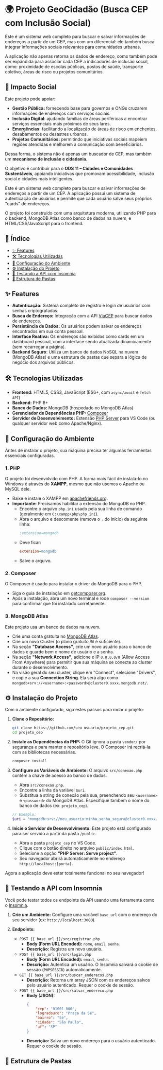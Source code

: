 # 🌍 Projeto GeoCidadão (Busca CEP com Inclusão Social)

Este é um sistema web completo para buscar e salvar informações de endereços a partir de um CEP, mas com um diferencial: ele também busca integrar informações sociais relevantes para comunidades urbanas.  

A aplicação não apenas retorna os dados de endereço, como também pode ser expandida para associar cada CEP a indicadores de inclusão social, como: proximidade de escolas públicas, postos de saúde, transporte coletivo, áreas de risco ou projetos comunitários.  

## 🤝 Impacto Social

Este projeto pode apoiar:  

- **Gestão Pública:** fornecendo base para governos e ONGs cruzarem informações de endereços com serviços sociais.  
- **Inclusão Digital:** ajudando famílias de áreas periféricas a encontrar serviços essenciais mais próximos de seus lares.  
- **Emergências:** facilitando a localização de áreas de risco em enchentes, desabamentos ou desastres urbanos.  
- **Projetos Comunitários:** permitindo que iniciativas sociais mapeiem regiões atendidas e melhorem a comunicação com beneficiários.  

Dessa forma, o sistema não é apenas um buscador de CEP, mas também um **mecanismo de inclusão e cidadania**.  

O objetivo é contribuir para o **ODS 11 – Cidades e Comunidades Sustentáveis**, apoiando iniciativas que promovam acessibilidade, inclusão social e cidades mais inteligentes.

Este é um sistema web completo para buscar e salvar informações de endereços a partir de um CEP. A aplicação possui um sistema de autenticação de usuários e permite que cada usuário salve seus próprios "cards" de endereços.

O projeto foi construído com uma arquitetura moderna, utilizando PHP para o backend, MongoDB Atlas como banco de dados na nuvem, e HTML/CSS/JavaScript para o frontend.

## 📜 Índice

- [✨ Features](#-features)
- [🛠️ Tecnologias Utilizadas](#️-tecnologias-utilizadas)
- [🚀 Configuração do Ambiente](#-configuração-do-ambiente)
- [⚙️ Instalação do Projeto](#️-instalação-do-projeto)
- [🧪 Testando a API com Insomnia](#-testando-a-api-com-insomnia)
- [📁 Estrutura de Pastas](#-estrutura-de-pastas)

## ✨ Features

- **Autenticação:** Sistema completo de registro e login de usuários com senhas criptografadas.
- **Busca de Endereço:** Integração com a API [ViaCEP](https://viacep.com.br/) para buscar dados de endereços.
- **Persistência de Dados:** Os usuários podem salvar os endereços encontrados em sua conta pessoal.
- **Interface Reativa:** Os endereços são exibidos como cards em um dashboard pessoal, com a interface sendo atualizada dinamicamente (sem recarregar a página).
- **Backend Seguro:** Utiliza um banco de dados NoSQL na nuvem (MongoDB Atlas) e uma estrutura de pastas que separa a lógica de negócio dos arquivos públicos.

## 🛠️ Tecnologias Utilizadas

- **Frontend:** HTML5, CSS3, JavaScript (ES6+, com `async/await` e `fetch API`)
- **Backend:** PHP 8+
- **Banco de Dados:** MongoDB (hospedado no MongoDB Atlas)
- **Gerenciador de Dependências PHP:** [Composer](https://getcomposer.org/)
- **Servidor de Desenvolvimento:** Extensão [PHP Server](https://marketplace.visualstudio.com/items?itemName=brapifra.phpserver) para VS Code (ou qualquer servidor web como Apache/Nginx).

## 🚀 Configuração do Ambiente

Antes de instalar o projeto, sua máquina precisa ter algumas ferramentas essenciais configuradas.

### 1. PHP
O projeto foi desenvolvido com PHP. A forma mais fácil de instalá-lo no Windows é através do **XAMPP**, mesmo que não usemos o Apache ou MySQL dele.
- Baixe e instale o XAMPP em [apachefriends.org](https://www.apachefriends.org/index.html).
- **Importante:** Precisamos habilitar a extensão do MongoDB no PHP.
  - Encontre o arquivo `php.ini` usado pela sua linha de comando (geralmente em `C:\xampp\php\php.ini`).
  - Abra o arquivo e descomente (remova o `;` do início) da seguinte linha:
    ```ini
    ;extension=mongodb
    ```
  - Deve ficar:
    ```ini
    extension=mongodb
    ```
  - Salve o arquivo.

### 2. Composer
O Composer é usado para instalar o driver do MongoDB para o PHP.
- Siga o guia de instalação em [getcomposer.org](https://getcomposer.org/doc/00-intro.md).
- Após a instalação, abra um novo terminal e rode `composer --version` para confirmar que foi instalado corretamente.

### 3. MongoDB Atlas
Este projeto usa um banco de dados na nuvem.
- Crie uma conta gratuita no [MongoDB Atlas](https://www.mongodb.com/cloud/atlas/register).
- Crie um novo Cluster (o plano gratuito `M0` é suficiente).
- Na seção **"Database Access"**, crie um novo usuário para o banco de dados e guarde bem o nome de usuário e a senha.
- Na seção **"Network Access"**, adicione o IP `0.0.0.0/0` (Allow Access From Anywhere) para permitir que sua máquina se conecte ao cluster durante o desenvolvimento.
- Na visão geral do seu cluster, clique em "Connect", selecione "Drivers", e copie a sua **Connection String**. Ela será algo como `mongodb+srv://<username>:<password>@cluster0.xxxx.mongodb.net/`.

## ⚙️ Instalação do Projeto

Com o ambiente configurado, siga estes passos para rodar o projeto:

1.  **Clone o Repositório:**
    ```bash
    git clone https://github.com/seu-usuario/projeto_cep.git
    cd projeto_cep
    ```

2.  **Instale as Dependências do PHP:**
    O Git ignora a pasta `vendor/` por segurança e para manter o repositório leve. O Composer irá recriá-la com as bibliotecas necessárias.
    ```bash
    composer install
    ```

3.  **Configure as Variáveis de Ambiente:**
    O arquivo `src/conexao.php` contém a chave de acesso ao banco de dados.
    - Abra `src/conexao.php`.
    - Encontre a linha da variável `$uri`.
    - Substitua a string de conexão pela sua, preenchendo seu `<username>` e `<password>` do MongoDB Atlas. Especifique também o nome do banco de dados (ex: `projeto_cep`).

    ```php
    // Exemplo:
    $uri = "mongodb+srv://meu_usuario:minha_senha_segura@cluster0.xxxx.mongodb.net/projeto_cep?retryWrites=true&w=majority";
    ```

4.  **Inicie o Servidor de Desenvolvimento:**
    Este projeto está configurado para ser servido a partir da pasta `/public`.
    - Abra a pasta `projeto_cep` no VS Code.
    - Clique com o botão direito no arquivo `public/index.html`.
    - Selecione a opção **"PHP Server: Serve project"**.
    - Seu navegador abrirá automaticamente no endereço `http://localhost:[porta]`.

Agora a aplicação deve estar totalmente funcional no seu navegador!

## 🧪 Testando a API com Insomnia

Você pode testar todos os endpoints da API usando uma ferramenta como o [Insomnia](https://insomnia.rest/).

1.  **Crie um Ambiente:** Configure uma variável `base_url` com o endereço do seu servidor (ex: `http://localhost:3000`).

2.  **Endpoints:**
    - `POST {{ base_url }}/src/registrar.php`
      - **Body (Form URL Encoded):** `nome`, `email`, `senha`.
      - **Descrição:** Registra um novo usuário.
    - `POST {{ base_url }}/src/login.php`
      - **Body (Form URL Encoded):** `email`, `senha`.
      - **Descrição:** Autentica um usuário. O Insomnia salvará o cookie de sessão (`PHPSESSID`) automaticamente.
    - `GET {{ base_url }}/src/buscar_enderecos.php`
      - **Descrição:** Retorna um array JSON com os endereços salvos pelo usuário autenticado. Requer o cookie de sessão.
    - `POST {{ base_url }}/src/salvar_endereco.php`
      - **Body (JSON):**
        ```json
        {
            "cep": "01001-000",
            "logradouro": "Praça da Sé",
            "bairro": "Sé",
            "cidade": "São Paulo",
            "uf": "SP"
        }
        ```
      - **Descrição:** Salva um novo endereço para o usuário autenticado. Requer o cookie de sessão.

## 📁 Estrutura de Pastas
